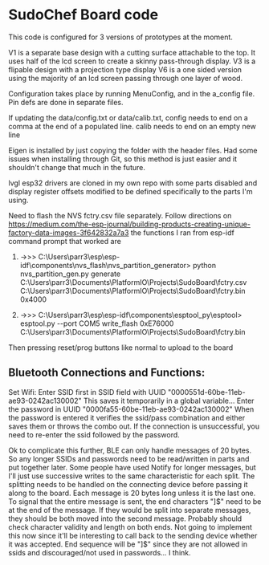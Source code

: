 # SudoChef Board code

This code is configured for 3 versions of prototypes at the moment.

V1 is a separate base design with a cutting surface attachable to the top. It uses half of the lcd screen to create a skinny pass-through display.
V3 is a flipable design with a projection type display
V6 is a one sided version using the majority of an lcd screen passing through one layer of wood. 

Configuration takes place by running MenuConfig, and in the a_config file. Pin defs are done in separate files. 

If updating the data/config.txt or data/calib.txt, config needs to end on a comma at the end of a populated line. calib needs to end on an empty new line

Eigen is installed by just copying the folder with the header files. Had some issues when installing through Git, so this method is just easier and it shouldn't change that much in the future. 

lvgl esp32 drivers are cloned in my own repo with some parts disabled and display register offsets modified to be defined specifically to the parts I'm using. 

Need to flash the NVS fctry.csv file separately. Follow directions on https://medium.com/the-esp-journal/building-products-creating-unique-factory-data-images-3f642832a7a3
the functions I ran from esp-idf command prompt that worked are

1. ->>>     C:\Users\parr3\esp\esp-idf\components\nvs_flash\nvs_partition_generator> python nvs_partition_gen.py generate C:\Users\parr3\Documents\PlatformIO\Projects\SudoBoard\fctry.csv C:\Users\parr3\Documents\PlatformIO\Projects\SudoBoard\fctry.bin 0x4000

2. ->>>     C:\Users\parr3\esp\esp-idf\components\esptool_py\esptool> esptool.py --port COM5 write_flash 0xE76000 C:\Users\parr3\Documents\PlatformIO\Projects\SudoBoard\fctry.bin

Then pressing reset/prog buttons like normal to upload to the board

Bluetooth Connections and Functions:
--------------------------------------
Set Wifi:
Enter SSID first in SSID field with UUID "0000551d-60be-11eb-ae93-0242ac130002"
This saves it temporarily in a global variable...
Enter the password in UUID "0000fa55-60be-11eb-ae93-0242ac130002" 
When the password is entered it verifies the ssid/pass combination and either saves them or throws the combo out. If the connection is unsuccessful, you need to re-enter the ssid followed by the password.

Ok to complicate this further, BLE can only handle messages of 20 bytes. So any longer SSIDs and passwords need to be read/written in parts and put together later. Some people have used Notify for longer messages, but I'll just use successive writes to the same characteristic for each split. The splitting needs to be handled on the connecting device before passing it along to the board. Each message is 20 bytes long unless it is the last one. To signal that the entire message is sent, the end characters "]$" need to be at the end of the message. If they would be split into separate messages, they should be both moved into the second message. Probably should check character validity and length on both ends. Not going to implement this now since it'll be interesting to call back to the sending device whether it was accepted. 
End sequence will be "]$" since they are not allowed in ssids and discouraged/not used in passwords... I think. 